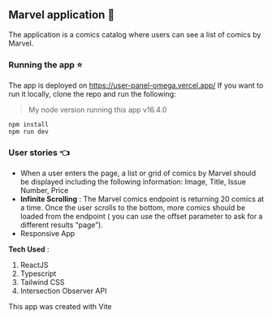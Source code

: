 ## Marvel application :love_you_gesture:

The application is a comics catalog where users can see a list of comics by Marvel.

### Running the app :star:

The app is deployed on https://user-panel-omega.vercel.app/
If you want to run it locally, clone the repo and run the following:

> My node version running this app v16.4.0

```
npm install
npm run dev
```


### User stories :point_left:

- When a user enters the page, a list or grid of comics by Marvel should be displayed including
the following information:
Image, Title, Issue Number, Price
- **Infinite Scrolling** : The Marvel comics endpoint is returning 20 comics at a time.
Once the user scrolls to the bottom, more comics should be loaded from the endpoint ( you can
use the offset parameter to ask for a different results “page”).
- Responsive App


 **Tech Used** :
  1. ReactJS
  2. Typescript
  3. Tailwind CSS
  4. Intersection Observer API
  
This app was created with Vite

